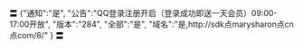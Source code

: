 〓
{"通知":"是",
"公告":"QQ登录注册开启（登录成功即送一天会员）09:00-17:00开放",
"版本":"284",
"全部":"是",
"域名":"是,http://sdk点marysharon点cn点com/8/"
}
〓
